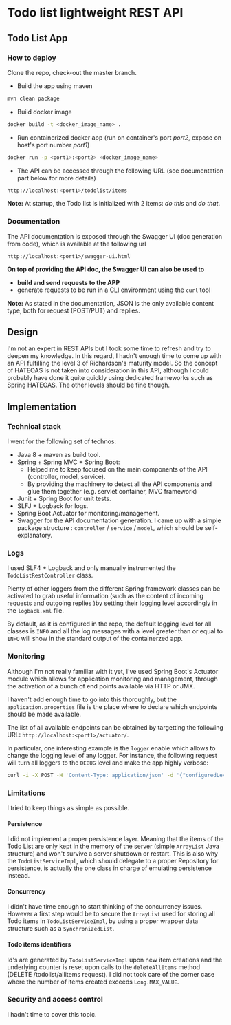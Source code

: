 # Todo list lightweight REST API 

## Todo List App
 
### How to deploy 
 
Clone the repo, check-out the master branch.

* Build the app using maven

```bash
mvn clean package
```

* Build docker image
 
```bash
docker build -t <docker_image_name> .
```

* Run containerized docker app (run on container's port *port2*, expose on host's port number *port1*)
 
```bash
docker run -p <port1>:<port2> <docker_image_name>
```

* The API can be accessed through the following URL (see documentation part below for more details)

```bash
http://localhost:<port1>/todolist/items
```

**Note:** At startup, the Todo list is initialized with 2 items: *do this* and *do that*. 

### Documentation 

The API documentation is exposed through the Swagger UI (doc generation from code), which is available at the following url

```
http://localhost:<port1>/swagger-ui.html
```

**On top of providing the API doc, the Swagger UI can also be used to** 
* **build and send requests to the APP**
* generate requests to be run in a CLI environment using the `curl` tool

**Note:** As stated in the documentation, JSON is the only available content type, both for request (POST/PUT) and replies.

## Design

I'm not an expert in REST APIs but I took some time to refresh and try to deepen my knowledge.
In this regard, I hadn't enough time to come up with an API fulfilling the level 3 of Richardson's maturity model. So the concept of HATEOAS is
not taken into consideration in this API, although I could probably have done it quite quickly using dedicated frameworks such 
as Spring HATEOAS.
The other levels should be fine though.


## Implementation

### Technical stack

I went for the following set of technos:
* Java 8 + maven as build tool.
* Spring + Spring MVC + Spring Boot: 
   * Helped me to keep focused on the main components of the API (controller, model, service).
   * By providing the machinery to detect all the API components and glue them together (e.g. servlet container, MVC framework)
* Junit + Spring Boot for unit tests.
* SLFJ + Logback for logs.
* Spring Boot Actuator for monitoring/management. 
* Swagger for the API documentation generation.
I came up with a simple package structure : `controller` / `service` / `model`, which should be self-explanatory.

### Logs

I used SLF4 + Logback and only manually instrumented the `TodoListRestController` class.

Plenty of other loggers from the different Spring framework classes can be activated to grab useful information
(such as the content of incoming requests and outgoing replies )by setting their logging level accordingly in 
the `logback.xml` file.

By default, as it is configured in the repo, the default logging level for all classes is `INFO` and all the log messages
with a level greater than or equal to `INFO` will show in the standard output of the containerzed app.

### Monitoring

Although I'm not really familiar with it yet, I've used Spring Boot's Actuator module which allows for application
monitoring and management, through the activation of a bunch of end points available via HTTP or JMX.

I haven't add enough time to go into this thoroughly, but the `application.properties` file is the place where to declare
which endpoints should be made available.

The list of all available endpoints can be obtained by targetting the following URL: `http://localhost:<port1>/actuator/`.

In particular, one interesting example is the `logger` enable which allows to change the logging level of any logger.
For instance, the following request will turn all loggers to the `DEBUG` level and make the app highly verbose:

```bash
curl -i -X POST -H 'Content-Type: application/json' -d '{"configuredLevel": "DEBUG"}' http://localhost:<port1>/actuator/loggers/ROOT
```

### Limitations 

I tried to keep things as simple as possible.

#### Persistence 

I did not implement a proper persistence layer. 
Meaning that the items of the Todo List are only kept in the memory of the server (simple `ArrayList` Java structure) and 
won't survive a server shutdown or restart. 
This is also why the `TodoListServiceImpl`, which should delegate to a proper Repository for persistence, is actually 
the one class in charge of emulating persistence instead.
 
#### Concurrency  
 
I didn't have time enough to start thinking of the concurrency issues.
However a first step would be to secure the `ArrayList` used for storing all Todo items in `TodoListServiceImpl`, by using 
a proper wrapper data structure such as a `SynchronizedList`.

#### Todo items identifiers

Id's are generated by `TodoListServiceImpl` upon new item creations and the underlying counter is reset
upon calls to the `deleteAllItems` method (DELETE /todolist/allitems request).
I did not took care of the corner case where the number of items created exceeds `Long.MAX_VALUE`. 

### Security and access control

I hadn't time to cover this topic.